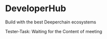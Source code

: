 # DeveloperHub
Build with the best Deeperchain ecosystems

Tester-Task: Waiting for the Content of meeting
